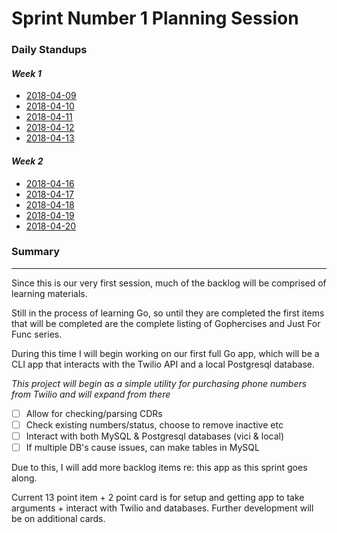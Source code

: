 # Sprint Number 1 Planning Session
### **Daily Standups**
#### _Week 1_
   - [2018-04-09](../Standups/Sprint_0/DailyStandup_2018-04-09.md)
   - [2018-04-10](../Standups/Sprint_0/DailyStandup_2018-04-10.md)
   - [2018-04-11](../Standups/Sprint_0/DailyStandup_2018-04-11.md)
   - [2018-04-12](../Standups/Sprint_0/DailyStandup_2018-04-12.md)
   - [2018-04-13](../Standups/Sprint_0/DailyStandup_2018-04-13.md)

#### _Week 2_
   - [2018-04-16](../Standups/Sprint_0/DailyStandup_2018-04-16.md)
   - [2018-04-17](../Standups/Sprint_0/DailyStandup_2018-04-17.md)
   - [2018-04-18](../Standups/Sprint_0/DailyStandup_2018-04-18.md)
   - [2018-04-19](../Standups/Sprint_0/DailyStandup_2018-04-19.md)
   - [2018-04-20](../Standups/Sprint_0/DailyStandup_2018-04-20.md)

### **Summary**
-------------

Since this is our very first session, much of the backlog will be comprised of learning materials.

Still in the process of learning Go, so until they are completed the first items that will be completed are the complete listing of Gophercises and Just For Func series. 

During this time I will begin working on our first full Go app, which will be a CLI app that interacts with the Twilio API and a local Postgresql database. 

_This project will begin as a simple utility for purchasing phone numbers from Twilio and will expand from there_

- [ ] Allow for checking/parsing CDRs
- [ ] Check existing numbers/status, choose to remove inactive etc
- [ ] Interact with both MySQL & Postgresql databases (vici & local)
- [ ] If multiple DB's cause issues, can make tables in MySQL

Due to this, I will add more backlog items re: this app as this sprint goes along.

Current 13 point item + 2 point card is for setup and getting app to take arguments + interact with Twilio and databases.  Further development will be on additional cards.
